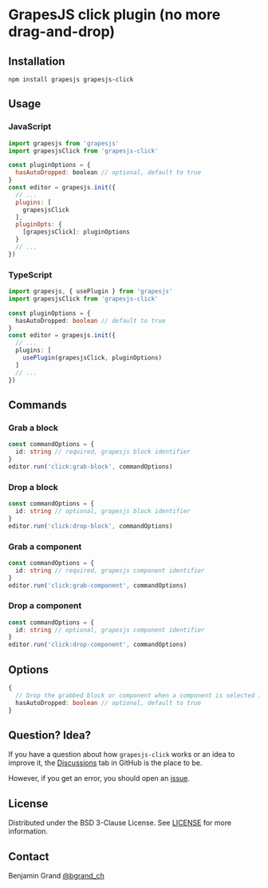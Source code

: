 # GrapesJS click plugin (no more drag-and-drop)

## Installation

```shell
npm install grapesjs grapesjs-click
```

## Usage

### JavaScript

```js
import grapesjs from 'grapesjs'
import grapesjsClick from 'grapesjs-click'

const pluginOptions = {
  hasAutoDropped: boolean // optional, default to true
}
const editor = grapesjs.init({
  // ...
  plugins: [
    grapesjsClick
  ],
  pluginOpts: {
    [grapesjsClick]: pluginOptions
  }
  // ...
})
```

### TypeScript

```ts
import grapesjs, { usePlugin } from 'grapesjs'
import grapesjsClick from 'grapesjs-click'

const pluginOptions = {
  hasAutoDropped: boolean // default to true
}
const editor = grapesjs.init({
  // ...
  plugins: [
    usePlugin(grapesjsClick, pluginOptions)
  ]
  // ...
})
```

## Commands

### Grab a block

```ts
const commandOptions = {
  id: string // required, grapesjs block identifier
}
editor.run('click:grab-block', commandOptions)
```

### Drop a block

```ts
const commandOptions = {
  id: string // optional, grapesjs block identifier
}
editor.run('click:drop-block', commandOptions)
```

### Grab a component

```ts
const commandOptions = {
  id: string // required, grapesjs component identifier
}
editor.run('click:grab-component', commandOptions)
```

### Drop a component

```ts
const commandOptions = {
  id: string // optional, grapesjs component identifier
}
editor.run('click:drop-component', commandOptions)
```

## Options

```ts
{
  // Drop the grabbed block or component when a component is selected in the canvas.
  hasAutoDropped: boolean // optional, default to true
}
```

## Question? Idea?

If you have a question about how `grapesjs-click` works or an idea to improve it, the [Discussions](https://github.com/bgrand-ch/grapesjs-click/discussions) tab in GitHub is the place to be.

However, if you get an error, you should open an [issue](https://github.com/bgrand-ch/grapesjs-click/issues).

## License

Distributed under the BSD 3-Clause License. See [LICENSE](https://github.com/bgrand-ch/grapesjs-click/blob/main/LICENSE.md) for more information.

## Contact

Benjamin Grand [@bgrand_ch](https://twitter.com/bgrand_ch)
